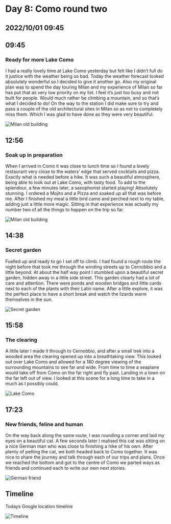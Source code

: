 # Day 8: Como round two
## 2022/10/01 09:45

## 09:45
### Ready for more Lake Como

I had a really lovely time at Lake Como yesterday but felt like I didn’t full do it justice with the weather being so bad. Today the weather forecast looked absolutely wonderful so I decided to give it another go. Also my original plan was to spend the day touring Milan and my experience of Milan so far has put that as very low priority on my list. I feel it’s just too busy and not built for people. Would much rather be climbing a mountain, and so that’s what I decided to do! On the way to the station I did make sure to try and pass a couple of the old architectural sites in Milan so as not to completely miss them. Which I was glad to have done as they were very beautiful. 

![Milan old building](https://raw.githubusercontent.com/benknight135/thirty-knights-posts/main/data/day8/milan-old.jpeg)

## 12:56
### Soak up in preparation

When I arrived in Como it was close to lunch time so I found a lovely restaurant very close to the waters’ edge that served cocktails and pizza. Exactly what is needed before a hike. It was such a beautiful atmosphere, being able to look out at Lake Como, with tasty food. To add to the splendour, a few minutes later, a saxophonist started playing! Absolutely stunning. I ordered a Mojito and a Pizza and soaked up all that was before me. After I finished my meal a little bird came and perched next to my table, adding just a little more magic. Sitting in that experience was actually my number two of all the things to happen on the trip so far. 

![Milan old building](https://raw.githubusercontent.com/benknight135/thirty-knights-posts/main/data/day8/restaurant.jpeg)

## 14:38
### Secret garden

Fuelled up and ready to go I set off to climb. I had found a rough route the night before that took me through the winding streets up to Cernobbio and a little beyond. At about the half way point I stumbled upon a beautiful secret garden, hidden away in a little side street. This garden clearly had a lot of care and attention. There were ponds and wooden bridges and little cards next to each of the plants with their Latin name. After a little explore, it was the perfect place to have a short break and watch the lizards warm themselves in the sun.

![Secret garden](https://raw.githubusercontent.com/benknight135/thirty-knights-posts/main/data/day8/secret-garden.jpeg)

## 15:58
### The clearing

A little later I made it through to Cernobbio, and after a small trek into a wooded area the clearing opened up into a breathtaking view. This looked out over Lake Como and allowed for a 180 degree viewing of the surrounding mountains to see far and wide. From time to time a seaplane would take off from Como on the far right and fly past. Landing in a town on the far left out of view. I looked at this scene for a long time to take in a much as I possibly could. 

![Lake Como](https://raw.githubusercontent.com/benknight135/thirty-knights-posts/main/data/day8/lake-como.jpeg)

## 17:23
### New friends, feline and human

On the way back along the same route, I was rounding a corner and laid my eyes on a beautiful cat. A few seconds later I realised this cat was sitting on a nice German man who was close to finishing a hike of his own. After plenty of petting the cat, we both headed back to Como together. It was nice to share the journey and talk through each of our trips and plans. Once we reached the bottom and got to the centre of Como we parted ways as friends and continued each to write our own next stories.

![German friend](https://raw.githubusercontent.com/benknight135/thirty-knights-posts/main/data/day8/german-friend.jpeg)

## Timeline
Todays Google location timeline

![Timeline](https://raw.githubusercontent.com/benknight135/thirty-knights-posts/main/data/day8/timeline.jpeg)
